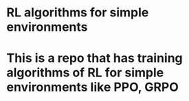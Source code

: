 # RL algorithms for simple environments

# This is a repo that has training algorithms of RL for simple environments like PPO, GRPO 
